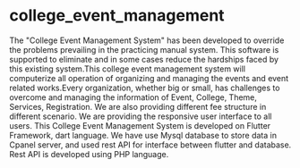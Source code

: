 # college_event_management

The "College Event Management System" has been developed to override the problems prevailing in the practicing manual system. This software is supported to eliminate and in some cases reduce the hardships faced by this existing system.This college event management system will computerize all operation of organizing and managing the events and event related works.Every organization, whether big or small, has challenges to overcome and managing the information of Event, College, Theme, Services, Registration. We are also providing different fee structure in different scenario. We are providing the responsive user interface to all users.
This College Event Management System is developed on Flutter Framework, dart language. We have use Mysql database to store data in Cpanel server, and used rest API
for interface between flutter and database. Rest API is developed using PHP language.
